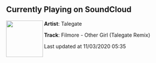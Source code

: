 ## Currently Playing on SoundCloud

[<img align="left" width="100" src="https://i1.sndcdn.com/artworks-cyRjAEpbGc4Odh5l-gmct7g-t50x50.jpg">](https://soundcloud.com/talegatemusic/filmore-other-girl-talegate-remix)

**Artist**: Talegate 

**Track**: Filmore - Other Girl (Talegate Remix)

Last updated at 11/03/2020 05:35
